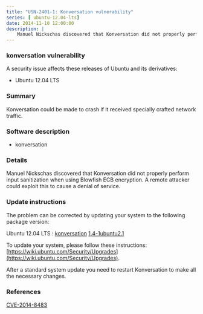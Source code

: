 ```yaml
---
title: "USN-2401-1: Konversation vulnerability"
series: [ ubuntu-12.04-lts]
date: 2014-11-10 12:00:00
description: |
    Manuel Nickschas discovered that Konversation did not properly perform input sanitization when using Blowfish ECB encryption. A remote attacker could exploit this to cause a denial of service. 
--- 
```

 
### konversation vulnerability

A security issue affects these releases of Ubuntu and its derivatives:

* Ubuntu 12.04 LTS

### Summary

Konversation could be made to crash if it received specially crafted network traffic.

### Software description

* konversation 

### Details

Manuel Nickschas discovered that Konversation did not properly perform input sanitization when using Blowfish ECB encryption. A remote attacker could exploit this to cause a denial of service. 

### Update instructions

The problem can be corrected by updating your system to the following package version:

Ubuntu 12.04 LTS
 : [konversation](https://launchpad.net/ubuntu/+source/konversation) <span> [1.4-1ubuntu2.1](https://launchpad.net/ubuntu/+source/konversation/1.4-1ubuntu2.1) </span> 

To update your system, please follow these instructions: [https://wiki.ubuntu.com/Security/Upgrades](https://wiki.ubuntu.com/Security/Upgrades).

After a standard system update you need to restart Konversation to make all the necessary changes. 

### References

 [CVE-2014-8483](http://people.ubuntu.com/~ubuntu-security/cve/CVE-2014-8483)
 
